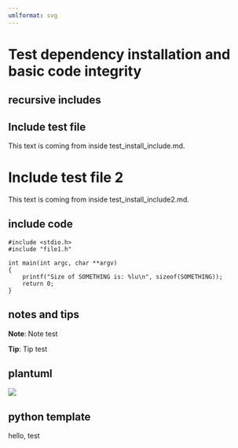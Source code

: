 ```yaml
---
umlformat: svg
---
```


Test dependency installation and basic code integrity
=====================================================

recursive includes
------------------

Include test file
-----------------

This text is coming from inside test\_install\_include.md.

Include test file 2
===================

This text is coming from inside test\_install\_include2.md.

include code
------------

``` {.c}
#include <stdio.h>
#include "file1.h"

int main(int argc, char **argv)
{
	printf("Size of SOMETHING is: %lu\n", sizeof(SOMETHING));
	return 0;
}
```

notes and tips
--------------

<p class="note"><b>Note</b>: Note test</p>

<p class="tip"><b>Tip</b>: Tip test</p>

plantuml
--------

![](plantuml-c6117aebb4ce8e59ba2b46950eca869f.svg)

python template
---------------

hello, test

